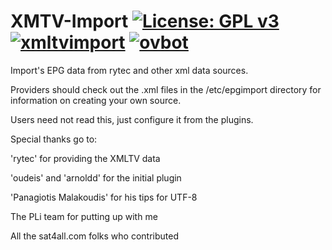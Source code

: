 XMTV-Import [![License: GPL v3](https://img.shields.io/badge/License-GPLv2-blue.svg)](https://www.gnu.org/licenses/gpl-2.0) [![xmltvimport](https://github.com/OpenVisionE2/XMLTV-Import/actions/workflows/xmltvimport.yml/badge.svg)](https://github.com/OpenVisionE2/XMLTV-Import/actions/workflows/xmltvimport.yml) [![ovbot](https://github.com/OpenVisionE2/XMLTV-Import/actions/workflows/ovbot.yml/badge.svg)](https://github.com/OpenVisionE2/XMLTV-Import/actions/workflows/ovbot.yml)
===========

Import's EPG data from rytec and other xml data sources.

Providers should check out the .xml files in the /etc/epgimport directory for information on creating your own source.

Users need not read this, just configure it from the plugins.

Special thanks go to:

'rytec' for providing the XMLTV data

'oudeis' and 'arnoldd' for the initial plugin

'Panagiotis Malakoudis' for his tips for UTF-8

The PLi team for putting up with me

All the sat4all.com folks who contributed
